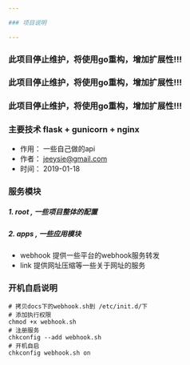```yaml
---

### 项目说明

---
```


### 此项目停止维护，将使用go重构，增加扩展性!!!
### 此项目停止维护，将使用go重构，增加扩展性!!!
### 此项目停止维护，将使用go重构，增加扩展性!!!

### 主要技术 flask + gunicorn + nginx 

- 作用： 一些自己做的api
- 作者： jeeysie@gmail.com
- 时间： 2019-01-18

### 服务模块

##### 1. root , 一些项目整体的配置

##### 2. apps , 一些应用模块

- webhook 提供一些平台的webhook服务转发
- link 提供网址压缩等一些关于网址的服务

### 开机自启说明

```
# 拷贝docs下的webhook.sh到 /etc/init.d/下
# 添加执行权限
chmod +x webhook.sh
# 注册服务
chkconfig --add webhook.sh
# 开机自启
chkconfig webhook.sh on
```
